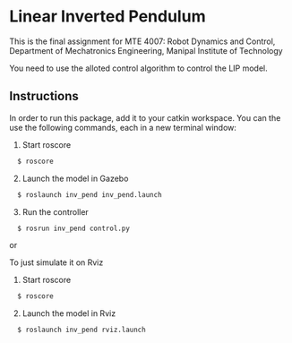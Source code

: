# Linear Inverted Pendulum
This is the final assignment for MTE 4007: Robot Dynamics and Control, Department of Mechatronics Engineering, Manipal Institute of Technology

You need to use the alloted control algorithm to control the LIP model. 


## Instructions

In order to run this package, add it to your catkin workspace.
You can the use the following commands, each in a new terminal window:

1. Start roscore
```bash
  $ roscore
```
2. Launch the model in Gazebo
```bash
  $ roslaunch inv_pend inv_pend.launch
```
3. Run the controller
```bash
  $ rosrun inv_pend control.py 
```

or 

To just simulate it on Rviz

1. Start roscore

```bash
  $ roscore

```
2. Launch the model in Rviz
```bash
  $ roslaunch inv_pend rviz.launch
```


